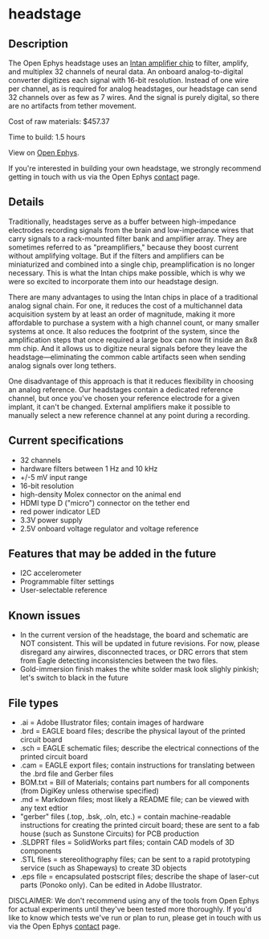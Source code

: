 headstage
=========

Description
----------------
The Open Ephys headstage uses an [Intan amplifier chip](http://www.intantech.com) to filter, amplify, and multiplex 32 channels of neural data. An onboard analog-to-digital converter digitizes each signal with 16-bit resolution. Instead of one wire per channel, as is required for analog headstages, our headstage can send 32 channels over as few as 7 wires. And the signal is purely digital, so there are no artifacts from tether movement.

Cost of raw materials: $457.37

Time to build: 1.5 hours

View on [Open Ephys](http://open-ephys.com/headstage/).

If you're interested in building your own headstage, we strongly recommend getting in touch with us via the Open Ephys [contact](http://open-ephys.com/contact) page.

Details
----------
Traditionally, headstages serve as a buffer between high-impedance electrodes recording signals from the brain and low-impedance wires that carry signals to a rack-mounted filter bank and amplifier array. They are sometimes referred to as "preamplifiers," because they boost current without amplifying voltage. But if the filters and amplifiers can be miniaturized and combined into a single chip, preamplification is no longer necessary. This is what the Intan chips make possible, which is why we were so excited to incorporate them into our headstage design.

There are many advantages to using the Intan chips in place of a traditional analog signal chain. For one, it reduces the cost of a multichannel data acquisition system by at least an order of magnitude, making it more affordable to purchase a system with a high channel count, or many smaller systems at once. It also reduces the footprint of the system, since the amplification steps that once required a large box can now fit inside an 8x8 mm chip. And it allows us to digitize neural signals before they leave the headstage—eliminating the common cable artifacts seen when sending analog signals over long tethers.

One disadvantage of this approach is that it reduces flexibility in choosing an analog reference. Our headstages contain a dedicated reference channel, but once you've chosen your reference electrode for a given implant, it can't be changed. External amplifiers make it possible to manually select a new reference channel at any point during a recording.

Current specifications
-----------------------------
- 32 channels
- hardware filters between 1 Hz and 10 kHz
- +/-5 mV input range
- 16-bit resolution
- high-density Molex connector on the animal end
- HDMI type D ("micro") connector on the tether end
- red power indicator LED
- 3.3V power supply
- 2.5V onboard voltage regulator and voltage reference

Features that may be added in the future
-------------------------------------------------------
- I2C accelerometer
- Programmable filter settings
- User-selectable reference

Known issues
------------------
- In the current version of the headstage, the board and schematic are NOT consistent. This will be updated in future revisions. For now, please disregard any airwires, disconnected traces, or DRC errors that stem from Eagle detecting inconsistencies between the two files.
- Gold-immersion finish makes the white solder mask look slighly pinkish; let's switch to black in the future

File types
-------------
- .ai = Adobe Illustrator files; contain images of hardware
- .brd = EAGLE board files; describe the physical layout of the printed circuit board
- .sch = EAGLE schematic files; describe the electrical connections of the printed circuit board
- .cam = EAGLE export files; contain instructions for translating between the .brd file and Gerber files
- BOM.txt = Bill of Materials; contains part numbers for all components (from DigiKey unless otherwise specified)
- .md = Markdown files; most likely a README file; can be viewed with any text edtior
- "gerber" files (.top, .bsk, .oln, etc.) = contain machine-readable instructions for creating the printed circuit board; these are sent to a fab house (such as Sunstone Circuits) for PCB production
- .SLDPRT files = SolidWorks part files; contain CAD models of 3D components
- .STL files = stereolithography files; can be sent to a rapid prototyping service (such as Shapeways) to create 3D objects
- .eps file = encapsulated postscript files; describe the shape of laser-cut parts (Ponoko only). Can be edited in Adobe Illustrator.

DISCLAIMER: We don't recommend using any of the tools from Open Ephys for actual experiments until they've been tested more thoroughly. If you'd like to know which tests we've run or plan to run, please get in touch with us via the Open Ephys [contact](http://open-ephys.com/contact) page.
